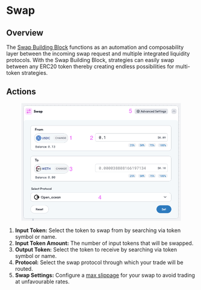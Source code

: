 # Swap

## Overview

The [Swap Building Block](../../../factor-building-blocks/swap/) functions as an automation and composability layer between the incoming swap request and multiple integrated liquidity protocols. With the Swap Building Block, strategies can easily swap between any ERC20 token thereby creating endless possibilities for multi-token strategies.

## Actions

<figure><img src="../../../.gitbook/assets/image (2) (1) (1) (1) (1) (1).png" alt=""><figcaption></figcaption></figure>

1. **Input Token:** Select the token to swap from by searching via token symbol or name.
2. **Input Token Amount:** The number of input tokens that will be swapped.
3. **Output Token:** Select the token to receive by searching via token symbol or name.
4. **Protocol:** Select the swap protocol through which your trade will be routed.
5. **Swap Settings:** Configure a [max slippage](../../../getting-started/glossary.md#slippage) for your swap to avoid trading at unfavourable rates.

